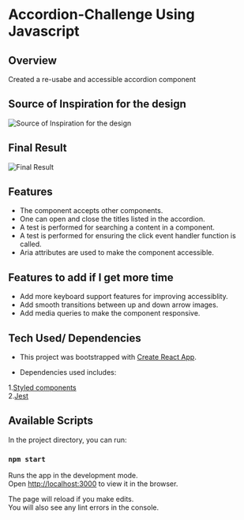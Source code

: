 # Accordion-Challenge Using Javascript

## Overview
Created a re-usabe and accessible accordion component 

## Source of Inspiration for the design
![Source of Inspiration for the design](../master/images/accordion.png)

## Final Result
![Final Result](../master/images/Result.png)

## Features

- The component accepts other components.
- One can open and close the titles listed in the accordion.
- A test is performed for searching a content in a component.
- A test is performed for ensuring the click event handler function is called.
- Aria attributes are used to make the component accessible.
 
## Features to add if I get more time

- Add more keyboard support features for improving accessiblity.
- Add smooth transitions between up and down arrow images.
- Add media queries to make the component responsive.
 

## Tech Used/ Dependencies

- This project was bootstrapped with [Create React App](https://github.com/facebook/create-react-app).

- Dependencies used includes: <br>

1.[Styled components](https://www.npmjs.com/package/styled-components) <br>
2.[Jest](https://www.npmjs.com/package/jest) <br>


## Available Scripts

In the project directory, you can run:

### `npm start`

Runs the app in the development mode.\
Open [http://localhost:3000](http://localhost:3000) to view it in the browser.

The page will reload if you make edits.\
You will also see any lint errors in the console.

